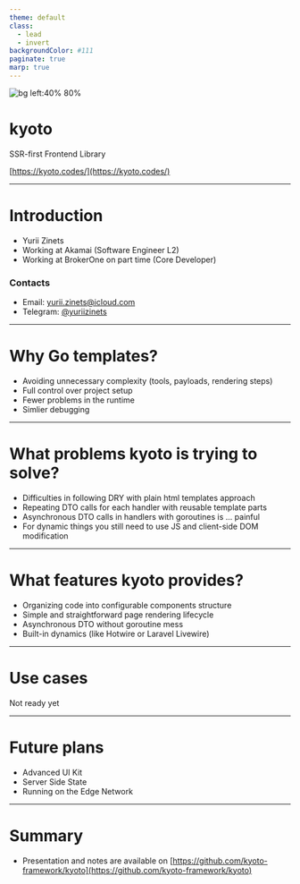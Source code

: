 ```yaml
---
theme: default
class:
  - lead
  - invert
backgroundColor: #111
paginate: true
marp: true
---
```


![bg left:40% 80%](https://raw.githubusercontent.com/kyoto-framework/kyoto/master/docs/assets/kyoto.svg)

# **kyoto**

SSR-first Frontend Library

[https://kyoto.codes/](https://kyoto.codes/)

---

# Introduction

- Yurii Zinets
- Working at Akamai (Software Engineer L2)
- Working at BrokerOne on part time (Core Developer)

### Contacts

- Email: yurii.zinets@icloud.com
- Telegram: [@yuriizinets](https://t.me/yuriizinets)

---

# Why Go templates?

- Avoiding unnecessary complexity (tools, payloads, rendering steps)
- Full control over project setup
- Fewer problems in the runtime
- Simlier debugging

---

# What problems kyoto is trying to solve?

- Difficulties in following DRY with plain html templates approach
- Repeating DTO calls for each handler with reusable template parts
- Asynchronous DTO calls in handlers with goroutines is ... painful
- For dynamic things you still need to use JS and client-side DOM modification

---

# What features kyoto provides?

- Organizing code into configurable components structure
- Simple and straightforward page rendering lifecycle
- Asynchronous DTO without goroutine mess
- Built-in dynamics (like Hotwire or Laravel Livewire)

---

# Use cases

Not ready yet

---

# Future plans

- Advanced UI Kit
- Server Side State
- Running on the Edge Network

---

# Summary

- Presentation and notes are available on [https://github.com/kyoto-framework/kyoto](https://github.com/kyoto-framework/kyoto)
